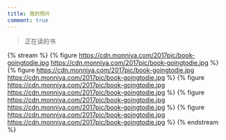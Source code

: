 ```yaml
---
title: 我的照片
comment: true
---
```


>正在读的书

{% stream %}
{% figure https://cdn.monniya.com/2017pic/book-goingtodie.jpg https://cdn.monniya.com/2017pic/book-goingtodie.jpg %}
{% figure https://cdn.monniya.com/2017pic/book-goingtodie.jpg https://cdn.monniya.com/2017pic/book-goingtodie.jpg %}
{% figure https://cdn.monniya.com/2017pic/book-goingtodie.jpg https://cdn.monniya.com/2017pic/book-goingtodie.jpg %}
{% figure https://cdn.monniya.com/2017pic/book-goingtodie.jpg https://cdn.monniya.com/2017pic/book-goingtodie.jpg %}
{% figure https://cdn.monniya.com/2017pic/book-goingtodie.jpg https://cdn.monniya.com/2017pic/book-goingtodie.jpg %}
{% endstream %}